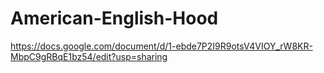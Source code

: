 # American-English-Hood

https://docs.google.com/document/d/1-ebde7P2I9R9otsV4VIOY_rW8KR-MbpC9gRBqE1bz54/edit?usp=sharing

